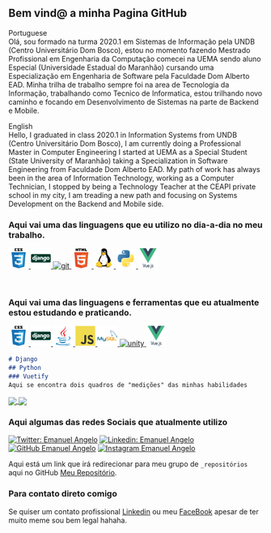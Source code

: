 ## Bem vind@ a minha Pagina GitHub

Portuguese <br>
Olá, sou formado na turma 2020.1 em Sistemas de Informação pela UNDB (Centro Universitário Dom Bosco), estou no momento fazendo Mestrado Profissional em Engenharia da Computação comecei na UEMA sendo aluno Especial (Universidade Estadual do Maranhão) cursando uma Especialização em Engenharia de Software pela Faculdade Dom Alberto EAD.
Minha trilha de trabalho sempre foi na area de Tecnologia da Informação, trabalhando como Tecnico de Informatica, estou trilhando novo caminho e focando em Desenvolvimento de Sistemas na parte de Backend e Mobile.


English <br>
Hello, I graduated in class 2020.1 in Information Systems from UNDB (Centro Universitário Dom Bosco), I am currently doing a Professional Master in Computer Engineering I started at UEMA as a Special Student (State University of Maranhão) taking a Specialization in Software Engineering from Faculdade Dom Alberto EAD.
My path of work has always been in the area of ​​Information Technology, working as a Computer Technician, I stopped by being a Technology Teacher at the CEAPI private school in my city, I am treading a new path and focusing on Systems Development on the Backend and Mobile side. 

### Aqui vai uma das linguagens que eu utilizo no dia-a-dia no meu trabalho.

<p align="left"> <a href="https://www.w3schools.com/css/" target="_blank"> <img src="https://raw.githubusercontent.com/devicons/devicon/master/icons/css3/css3-original-wordmark.svg" alt="css3" width="40" height="40"/> </a> <a href="https://www.djangoproject.com/" target="_blank"> <img src="https://raw.githubusercontent.com/devicons/devicon/master/icons/django/django-original.svg" alt="django" width="40" height="40"/> </a> <a href="https://git-scm.com/" target="_blank"> <img src="https://www.vectorlogo.zone/logos/git-scm/git-scm-icon.svg" alt="git" width="40" height="40"/> </a> <a href="https://www.w3.org/html/" target="_blank"> <img src="https://raw.githubusercontent.com/devicons/devicon/master/icons/html5/html5-original-wordmark.svg" alt="html5" width="40" height="40"/> </a> <a href="https://www.linux.org/" target="_blank"> <img src="https://raw.githubusercontent.com/devicons/devicon/master/icons/linux/linux-original.svg" alt="linux" width="40" height="40"/> </a> <a href="https://www.python.org" target="_blank"> <img src="https://raw.githubusercontent.com/devicons/devicon/master/icons/python/python-original.svg" alt="python" width="40" height="40"/> </a> <a href="https://vuejs.org/" target="_blank"> <img src="https://raw.githubusercontent.com/devicons/devicon/master/icons/vuejs/vuejs-original-wordmark.svg" alt="vuejs" width="40" height="40"/> </a> </p>
<br>

### Aqui vai uma das linguagens e ferramentas que eu atualmente estou estudando e praticando.

<p align="left"> <a href="https://www.w3schools.com/css/" target="_blank"> <img src="https://raw.githubusercontent.com/devicons/devicon/master/icons/css3/css3-original-wordmark.svg" alt="css3" width="40" height="40"/> </a> <a href="https://www.djangoproject.com/" target="_blank"> <img src="https://raw.githubusercontent.com/devicons/devicon/master/icons/django/django-original.svg" alt="django" width="40" height="40"/> </a> <a href="https://www.java.com" target="_blank"> <img src="https://raw.githubusercontent.com/devicons/devicon/master/icons/java/java-original.svg" alt="java" width="40" height="40"/> </a> <a href="https://developer.mozilla.org/en-US/docs/Web/JavaScript" target="_blank"> <img src="https://raw.githubusercontent.com/devicons/devicon/master/icons/javascript/javascript-original.svg" alt="javascript" width="40" height="40"/> </a> <a href="https://www.mysql.com/" target="_blank"> <img src="https://raw.githubusercontent.com/devicons/devicon/master/icons/mysql/mysql-original-wordmark.svg" alt="mysql" width="40" height="40"/> </a> <a href="https://unity.com/" target="_blank"> <img src="https://www.vectorlogo.zone/logos/unity3d/unity3d-icon.svg" alt="unity" width="40" height="40"/> </a> <a href="https://vuejs.org/" target="_blank"> <img src="https://raw.githubusercontent.com/devicons/devicon/master/icons/vuejs/vuejs-original-wordmark.svg" alt="vuejs" width="40" height="40"/> </a> </p>


```markdown
# Django
## Python
### Vuetify
Aqui se encontra dois quadros de "medições" das minhas habilidades
```
<a href="https://github.com/EmanuelAngelo/github-readme-stats">
  <img align="center" src="https://github-readme-stats.vercel.app/api?username=EmanuelAngelo&show_icons=true" />
</a>
<a href="https://github.com/EmanuelAngelo/github-readme-stats">
  <img align="center" src="https://github-readme-stats.vercel.app/api/top-langs/?username=EmanuelAngelo&langs_count=8&layout=compact" />
</a>
 
### Aqui algumas das redes Sociais que atualmente utilizo <br>

[![Twitter: Emanuel Angelo](https://img.shields.io/twitter/follow/ruthusky?style=social)](https://twitter.com/ruthusky)
[![Linkedin: Emanuel Angelo](https://img.shields.io/badge/-EmanuelAngelo-blue?style=flat-square&logo=Linkedin&logoColor=white&link=https://www.linkedin.com/in/emanuelangelo/)](https://www.linkedin.com/in/emanuelangelo/)
[![GitHub Emanuel Angelo](https://img.shields.io/github/followers/EmanuelAngelo?label=follow&style=social)](https://github.com/EmanuelAngelo)
[![Instagram Emanuel Angelo](https://img.shields.io/badge/Instagram-emanuel_.angelo-green)](https://www.instagram.com/emanuel_.angelo/)
<br>

Aqui está um link que irá redirecionar para meu grupo de `_repositórios` aqui no GitHub [Meu Repositório](https://github.com/EmanuelAngelo?tab=repositories). <br>

### Para contato direto comigo

Se quiser um contato profissional [Linkedin](https://www.linkedin.com/in/emanuelangelo/) ou meu [FaceBook](https://www.facebook.com/emanuel.angelo.148/) apesar de ter muito meme sou bem legal hahaha.
